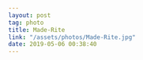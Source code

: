 ```yaml
---
layout: post
tag: photo
title: Made-Rite
link: "/assets/photos/Made-Rite.jpg"
date: 2019-05-06 00:38:40
---
```

